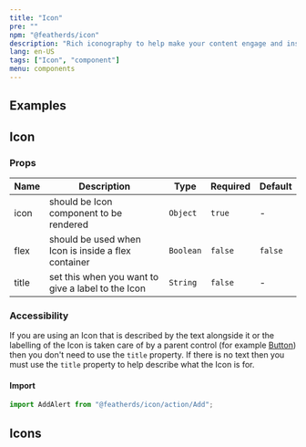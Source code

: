 ```yaml
---
title: "Icon"
pre: ""
npm: "@featherds/icon"
description: "Rich iconography to help make your content engage and inspire."
lang: en-US
tags: ["Icon", "component"]
menu: components
---
```


## Examples

<Icon-Examples />

## Icon

### Props

| Name  | Description                                         | Type      | Required | Default |
| ----- | --------------------------------------------------- | --------- | -------- | ------- |
| icon  | should be Icon component to be rendered             | `Object`  | `true`   | -       |
| flex  | should be used when Icon is inside a flex container | `Boolean` | `false`  | `false` |
| title | set this when you want to give a label to the Icon  | `String`  | `false`  | -       |

### Accessibility

If you are using an Icon that is described by the text alongside it or the labelling of the Icon is taken care of by a parent control (for example [Button](/Components/Button)) then you don't need to use the `title` property. If there is no text then you must use the `title` property to help describe what the Icon is for.

#### Import

```js
import AddAlert from "@featherds/icon/action/Add";
```

## Icons

<Icon-AllIcons />
